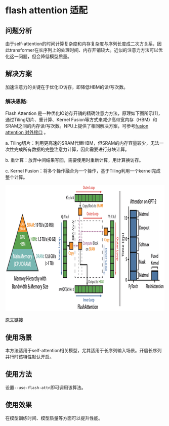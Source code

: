 # flash attention 适配

## 问题分析

由于self-attention的时间计算复杂度和内存复杂度与序列长度成二次方关系，因此transformer在长序列上的处理时间、内存开销较大。近似的注意力方法可以优化这一问题，但会降低模型质量。

## 解决方案

加速注意力的关键在于优化IO访存，即降低HBM的读/写次数。

### 解决思路:

Flash Attention 是一种优化IO访存开销的精确注意力方法，原理如下图所示[1]，通过Tiling切片、重计算、Kernel Fusion等方式来减少高带宽内存（HBM）和SRAM之间的内存读/写次数。NPU上提供了相同解决方案，可参考[fusion attention 对外接口](../ops/fusion_attention.md) 。

a. Tiling切片：利用更高速的SRAM代替HBM，但SRAM的内存容量较少，无法一次性完成所有数据的完整注意力计算，因此需要进行分块计算。

b. 重计算：放弃中间结果写回，需要使用时重新计算，用计算换访存。

c. Kernel Fusion：将多个操作融合为一个操作，基于Tiling利用一个kernel完成整个计算。

<p align="center"> <img src="../../sources/images/flash_attention.png" height="400px" width="880px"></p>

[原文链接](https://arxiv.org/pdf/2205.14135)

## 使用场景

本方法适用于self-attention相关模型，尤其适用于长序列输入场景。开启长序列并行时该特性默认开启。

## 使用方法

设置`--use-flash-attn`即可调用该算法。

## 使用效果

在模型训练时间、模型质量等方面可以提升性能。
